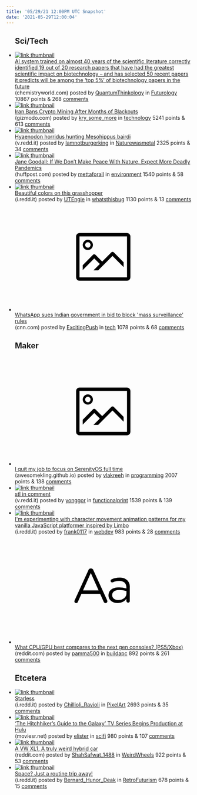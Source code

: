 ```yaml
---
title: '05/29/21 12:00PM UTC Snapshot'
date: '2021-05-29T12:00:04'
---
```

<ul>
<h2>Sci/Tech</h2>

<li><a href='https://www.chemistryworld.com/news/artificial-intelligence-system-can-predict-the-impact-of-research/4013750.article'><img src='https://b.thumbs.redditmedia.com/7J4LbCvPzOenfZ0BFGnz5csaoXkZ-uea9C1oacRq7ls.jpg' alt='link thumbnail'></a><div><div class='linkTitle'><a href='https://www.chemistryworld.com/news/artificial-intelligence-system-can-predict-the-impact-of-research/4013750.article'>AI system trained on almost 40 years of the scientific literature correctly identified 19 out of 20 research papers that have had the greatest scientific impact on biotechnology – and has selected 50 recent papers it predicts will be among the ‘top 5%’ of biotechnology papers in the future</a></div>(chemistryworld.com) posted by <a href='https://www.reddit.com/user/QuantumThinkology'>QuantumThinkology</a> in <a href='https://www.reddit.com/r/Futurology'>Futurology</a> 10867 points & 268 <a href='https://www.reddit.com/r/Futurology/comments/nn6isx/ai_system_trained_on_almost_40_years_of_the/'>comments</a></div></li>

<li><a href='https://gizmodo.com/iran-bans-crypto-mining-after-months-of-blackouts-1846991039'><img src='https://b.thumbs.redditmedia.com/ZHtDS-Xy0dPg1hF2aj-eFBU9kQRimJLZSFYc1XGY8Jg.jpg' alt='link thumbnail'></a><div><div class='linkTitle'><a href='https://gizmodo.com/iran-bans-crypto-mining-after-months-of-blackouts-1846991039'>Iran Bans Crypto Mining After Months of Blackouts</a></div>(gizmodo.com) posted by <a href='https://www.reddit.com/user/kry_some_more'>kry_some_more</a> in <a href='https://www.reddit.com/r/technology'>technology</a> 5241 points & 613 <a href='https://www.reddit.com/r/technology/comments/nnaot5/iran_bans_crypto_mining_after_months_of_blackouts/'>comments</a></div></li>

<li><a href='https://v.redd.it/kluddquldv171'><img src='https://b.thumbs.redditmedia.com/fBL3hWcxTu1pnME0_t6l_K8IaQE8DhR14P6tIG-eRgI.jpg' alt='link thumbnail'></a><div><div class='linkTitle'><a href='https://v.redd.it/kluddquldv171'>Hyaenodon horridus hunting Mesohippus bairdi</a></div>(v.redd.it) posted by <a href='https://www.reddit.com/user/Iamnotburgerking'>Iamnotburgerking</a> in <a href='https://www.reddit.com/r/Naturewasmetal'>Naturewasmetal</a> 2325 points & 34 <a href='https://www.reddit.com/r/Naturewasmetal/comments/nmyskm/hyaenodon_horridus_hunting_mesohippus_bairdi/'>comments</a></div></li>

<li><a href='https://www.huffpost.com/entry/jane-goodall-pandemic_n_60ad594fe4b09604b5288c36'><img src='https://b.thumbs.redditmedia.com/1P-QSTna1CW8lqZ_knCAjzI2EkLvYccH_x15P28icYY.jpg' alt='link thumbnail'></a><div><div class='linkTitle'><a href='https://www.huffpost.com/entry/jane-goodall-pandemic_n_60ad594fe4b09604b5288c36'>Jane Goodall: If We Don’t Make Peace With Nature, Expect More Deadly Pandemics</a></div>(huffpost.com) posted by <a href='https://www.reddit.com/user/mettaforall'>mettaforall</a> in <a href='https://www.reddit.com/r/environment'>environment</a> 1540 points & 58 <a href='https://www.reddit.com/r/environment/comments/nn47q3/jane_goodall_if_we_dont_make_peace_with_nature/'>comments</a></div></li>

<li><a href='https://i.redd.it/2191mm3qyx171.jpg'><img src='https://b.thumbs.redditmedia.com/ZZxjRrzQXkAVrwAbuY1DJOvBzCoRpB2GePYv6MAEtlM.jpg' alt='link thumbnail'></a><div><div class='linkTitle'><a href='https://i.redd.it/2191mm3qyx171.jpg'>Beautiful colors on this grasshopper</a></div>(i.redd.it) posted by <a href='https://www.reddit.com/user/UTEngie'>UTEngie</a> in <a href='https://www.reddit.com/r/whatsthisbug'>whatsthisbug</a> 1130 points & 13 <a href='https://www.reddit.com/r/whatsthisbug/comments/nn9xt8/beautiful_colors_on_this_grasshopper/'>comments</a></div></li>

<li><a href='https://www.cnn.com/2021/05/26/tech/whatsapp-india-lawsuit-hnk-intl/index.html'><svg version='1.1' viewBox='-34 -14 104 64' preserveAspectRatio='xMidYMid meet' xmlns='http://www.w3.org/2000/svg' xmlns:xlink='http://www.w3.org/1999/xlink'>
    <title>link thumbnail</title>
    <path d='M32,4H4A2,2,0,0,0,2,6V30a2,2,0,0,0,2,2H32a2,2,0,0,0,2-2V6A2,2,0,0,0,32,4ZM4,30V6H32V30Z'></path>
    <path d='M8.92,14a3,3,0,1,0-3-3A3,3,0,0,0,8.92,14Zm0-4.6A1.6,1.6,0,1,1,7.33,11,1.6,1.6,0,0,1,8.92,9.41Z'></path>
    <path d='M22.78,15.37l-5.4,5.4-4-4a1,1,0,0,0-1.41,0L5.92,22.9v2.83l6.79-6.79L16,22.18l-3.75,3.75H15l8.45-8.45L30,24V21.18l-5.81-5.81A1,1,0,0,0,22.78,15.37Z'></path>
    </svg></a><div><div class='linkTitle'><a href='https://www.cnn.com/2021/05/26/tech/whatsapp-india-lawsuit-hnk-intl/index.html'>WhatsApp sues Indian government in bid to block 'mass surveillance' rules</a></div>(cnn.com) posted by <a href='https://www.reddit.com/user/ExcitingPush'>ExcitingPush</a> in <a href='https://www.reddit.com/r/tech'>tech</a> 1078 points & 68 <a href='https://www.reddit.com/r/tech/comments/nn8gib/whatsapp_sues_indian_government_in_bid_to_block/'>comments</a></div></li>

<h2>Maker</h2>

<li><a href='https://awesomekling.github.io/I-quit-my-job-to-focus-on-SerenityOS-full-time/'><svg version='1.1' viewBox='-34 -14 104 64' preserveAspectRatio='xMidYMid meet' xmlns='http://www.w3.org/2000/svg' xmlns:xlink='http://www.w3.org/1999/xlink'>
    <title>link thumbnail</title>
    <path d='M32,4H4A2,2,0,0,0,2,6V30a2,2,0,0,0,2,2H32a2,2,0,0,0,2-2V6A2,2,0,0,0,32,4ZM4,30V6H32V30Z'></path>
    <path d='M8.92,14a3,3,0,1,0-3-3A3,3,0,0,0,8.92,14Zm0-4.6A1.6,1.6,0,1,1,7.33,11,1.6,1.6,0,0,1,8.92,9.41Z'></path>
    <path d='M22.78,15.37l-5.4,5.4-4-4a1,1,0,0,0-1.41,0L5.92,22.9v2.83l6.79-6.79L16,22.18l-3.75,3.75H15l8.45-8.45L30,24V21.18l-5.81-5.81A1,1,0,0,0,22.78,15.37Z'></path>
    </svg></a><div><div class='linkTitle'><a href='https://awesomekling.github.io/I-quit-my-job-to-focus-on-SerenityOS-full-time/'>I quit my job to focus on SerenityOS full time</a></div>(awesomekling.github.io) posted by <a href='https://www.reddit.com/user/vlakreeh'>vlakreeh</a> in <a href='https://www.reddit.com/r/programming'>programming</a> 2007 points & 138 <a href='https://www.reddit.com/r/programming/comments/nn2xsx/i_quit_my_job_to_focus_on_serenityos_full_time/'>comments</a></div></li>

<li><a href='https://v.redd.it/vy9g16whew171'><img src='https://b.thumbs.redditmedia.com/5Hn4XokkDr6NG48K-JtEqKO91sqppbht8Q5mdbLsUjs.jpg' alt='link thumbnail'></a><div><div class='linkTitle'><a href='https://v.redd.it/vy9g16whew171'>stl in comment</a></div>(v.redd.it) posted by <a href='https://www.reddit.com/user/yonggor'>yonggor</a> in <a href='https://www.reddit.com/r/functionalprint'>functionalprint</a> 1539 points & 139 <a href='https://www.reddit.com/r/functionalprint/comments/nn39p7/stl_in_comment/'>comments</a></div></li>

<li><a href='https://i.redd.it/vn4kg5fqfw171.gif'><img src='https://b.thumbs.redditmedia.com/wvIp-VQK8NzK42ACRvpm0w4sFCaE-tQvf4_pmGBqvWQ.jpg' alt='link thumbnail'></a><div><div class='linkTitle'><a href='https://i.redd.it/vn4kg5fqfw171.gif'>I'm experimenting with character movement animation patterns for my vanilla JavaScript platformer inspired by Limbo</a></div>(i.redd.it) posted by <a href='https://www.reddit.com/user/frank0117'>frank0117</a> in <a href='https://www.reddit.com/r/webdev'>webdev</a> 983 points & 28 <a href='https://www.reddit.com/r/webdev/comments/nn3etj/im_experimenting_with_character_movement/'>comments</a></div></li>

<li><a href='https://www.reddit.com/r/buildapc/comments/nnc9ea/what_cpugpu_best_compares_to_the_next_gen/'><svg version='1.1' viewBox='-34 -12 104 64' preserveAspectRatio='xMidYMid slice' xmlns='http://www.w3.org/2000/svg' xmlns:xlink='http://www.w3.org/1999/xlink'>
    <title>text link thumbnail</title>
    <path d='M12.19,8.84a1.45,1.45,0,0,0-1.4-1h-.12a1.46,1.46,0,0,0-1.42,1L1.14,26.56a1.29,1.29,0,0,0-.14.59,1,1,0,0,0,1,1,1.12,1.12,0,0,0,1.08-.77l2.08-4.65h11l2.08,4.59a1.24,1.24,0,0,0,1.12.83,1.08,1.08,0,0,0,1.08-1.08,1.64,1.64,0,0,0-.14-.57ZM6.08,20.71l4.59-10.22,4.6,10.22Z'>
    </path>
    <path d='M32.24,14.78A6.35,6.35,0,0,0,27.6,13.2a11.36,11.36,0,0,0-4.7,1,1,1,0,0,0-.58.89,1,1,0,0,0,.94.92,1.23,1.23,0,0,0,.39-.08,8.87,8.87,0,0,1,3.72-.81c2.7,0,4.28,1.33,4.28,3.92v.5a15.29,15.29,0,0,0-4.42-.61c-3.64,0-6.14,1.61-6.14,4.64v.05c0,2.95,2.7,4.48,5.37,4.48a6.29,6.29,0,0,0,5.19-2.48V26.9a1,1,0,0,0,1,1,1,1,0,0,0,1-1.06V19A5.71,5.71,0,0,0,32.24,14.78Zm-.56,7.7c0,2.28-2.17,3.89-4.81,3.89-1.94,0-3.61-1.06-3.61-2.86v-.06c0-1.8,1.5-3,4.2-3a15.2,15.2,0,0,1,4.22.61Z'>
    </path>
    </svg></a><div><div class='linkTitle'><a href='https://www.reddit.com/r/buildapc/comments/nnc9ea/what_cpugpu_best_compares_to_the_next_gen/'>What CPU/GPU best compares to the next gen consoles? (PS5/Xbox)</a></div>(reddit.com) posted by <a href='https://www.reddit.com/user/pamma500'>pamma500</a> in <a href='https://www.reddit.com/r/buildapc'>buildapc</a> 892 points & 261 <a href='https://www.reddit.com/r/buildapc/comments/nnc9ea/what_cpugpu_best_compares_to_the_next_gen/'>comments</a></div></li>

<h2>Etcetera</h2>

<li><a href='https://i.redd.it/5ecoe0hcey171.png'><img src='https://a.thumbs.redditmedia.com/_OK8ZYpKTuaEGUuofZsaWonpnm6au5_WGkDx8k5s0E8.jpg' alt='link thumbnail'></a><div><div class='linkTitle'><a href='https://i.redd.it/5ecoe0hcey171.png'>Starless</a></div>(i.redd.it) posted by <a href='https://www.reddit.com/user/Chillioli_Ravioli'>Chillioli_Ravioli</a> in <a href='https://www.reddit.com/r/PixelArt'>PixelArt</a> 2693 points & 35 <a href='https://www.reddit.com/r/PixelArt/comments/nnbh20/starless/'>comments</a></div></li>

<li><a href='https://moviesr.net/amp-p-the-hitchhiker-s-guide-to-the-galaxy-tv-series-begins-production-at-hulu'><img src='https://b.thumbs.redditmedia.com/Jra3Qu1GaJi_XBHBAYoIa7kan98SPB5Fs_L88CYhnmU.jpg' alt='link thumbnail'></a><div><div class='linkTitle'><a href='https://moviesr.net/amp-p-the-hitchhiker-s-guide-to-the-galaxy-tv-series-begins-production-at-hulu'>‘The Hitchhiker’s Guide to the Galaxy’ TV Series Begins Production at Hulu</a></div>(moviesr.net) posted by <a href='https://www.reddit.com/user/elister'>elister</a> in <a href='https://www.reddit.com/r/scifi'>scifi</a> 980 points & 107 <a href='https://www.reddit.com/r/scifi/comments/nn8iew/the_hitchhikers_guide_to_the_galaxy_tv_series/'>comments</a></div></li>

<li><a href='https://www.reddit.com/gallery/nn4pj7'><img src='https://b.thumbs.redditmedia.com/t6hLs-g7ndL6Ji5RrxyWcKxVlsUE-zgt7IgNsNDRRrM.jpg' alt='link thumbnail'></a><div><div class='linkTitle'><a href='https://www.reddit.com/gallery/nn4pj7'>A VW XL1, A truly weird hybrid car</a></div>(reddit.com) posted by <a href='https://www.reddit.com/user/ShahSafwat_1488'>ShahSafwat_1488</a> in <a href='https://www.reddit.com/r/WeirdWheels'>WeirdWheels</a> 922 points & 53 <a href='https://www.reddit.com/r/WeirdWheels/comments/nn4pj7/a_vw_xl1_a_truly_weird_hybrid_car/'>comments</a></div></li>

<li><a href='https://i.redd.it/68gm1kzaiv171.png'><img src='https://b.thumbs.redditmedia.com/xbESBpZBFDPKHdOU6apaDu_stU0ZPy426-YSfigGaKo.jpg' alt='link thumbnail'></a><div><div class='linkTitle'><a href='https://i.redd.it/68gm1kzaiv171.png'>Space? Just a routine trip away!</a></div>(i.redd.it) posted by <a href='https://www.reddit.com/user/Bernard_Hunor_Deak'>Bernard_Hunor_Deak</a> in <a href='https://www.reddit.com/r/RetroFuturism'>RetroFuturism</a> 678 points & 15 <a href='https://www.reddit.com/r/RetroFuturism/comments/nmzbj4/space_just_a_routine_trip_away/'>comments</a></div></li>

</ul>
